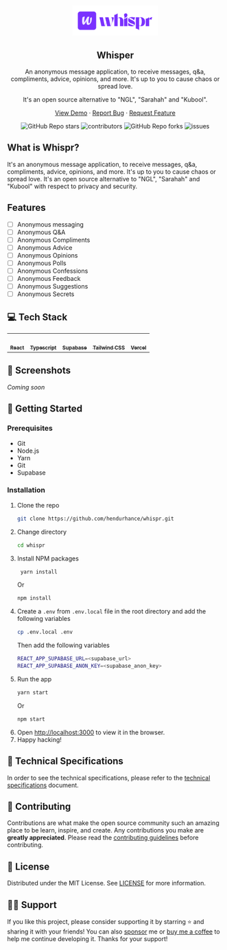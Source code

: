 <div id="top"></div>

<div align="center">
  <img src="/doc/images/logo.png" width="200px">
  <h2>Whisper</h2>
  <p>An anonymous message application, to receive messages, q&a, compliments, advice, opinions, and more. It's up to you to cause chaos or spread love.
  </p> <p> It's an open source alternative to "NGL", "Sarahah" and "Kubool". </p>

  <p  align="center">
    <a href="https://trywhispr.vercel.app/">View Demo</a>
    ·
    <a href="https://github.com/hendurhance/whispr/issues/new?assignees=&labels=bug&template=bug.yml&title=%5BBUG%5D+%3Cdescription%3E">Report Bug</a>
    ·
    <a href="https://github.com/hendurhance/whispr/issues/new?assignees=&labels=feature&template=features.yml&title=%5BFEATURE%5D+%3Cdescription%3E">Request Feature</a>
  </p>

  <img alt="GitHub Repo stars" src="https://img.shields.io/github/stars/hendurhance/whispr?style=flat">
  <img alt="contributors" src="https://img.shields.io/github/contributors/hendurhance/whispr?style=flat">
  <img alt="GitHub Repo forks" src="https://img.shields.io/github/forks/hendurhance/whispr?style=flat">
  <img alt="issues" src="https://img.shields.io/github/issues/hendurhance/whispr?style=flat"> </br>
</div>

## What is Whispr?
It's an anonymous message application, to receive messages, q&a, compliments, advice, opinions, and more. It's up to you to cause chaos or spread love. It's an open source alternative to "NGL", "Sarahah" and "Kubool" with respect to privacy and security.

## Features
- [ ] Anonymous messaging
- [ ] Anonymous Q&A
- [ ] Anonymous Compliments
- [ ] Anonymous Advice
- [ ] Anonymous Opinions
- [ ] Anonymous Polls
- [ ] Anonymous Confessions
- [ ] Anonymous Feedback
- [ ] Anonymous Suggestions
- [ ] Anonymous Secrets

## 💻 Tech Stack
<table>
  <tr>
    <td align="center"><a href="https://reactjs.org/"><img src="https://cdn.worldvectorlogo.com/logos/react-2.svg" width="100px;" alt=""/><br /><sub><b>React</b></sub></a><br /></td>
    <td align="center"><a href="https://www.typescriptlang.org/"><img src="https://cdn.worldvectorlogo.com/logos/typescript.svg" width="100px;" alt=""/><br /><sub><b>Typescript</b></sub></a><br /></td>
    <td align="center"><a href="https://www.supabase.io/"><img src="https://vectorlogo.zone/logos/supabase/supabase-icon.svg" width="100px;" alt=""/><br /><sub><b>Supabase</b></sub></a><br /></td>
    <td align="center"><a href="https://tailwindcss.com/"><img src="https://cdn.worldvectorlogo.com/logos/tailwindcss.svg" width="100px;" alt=""/><br /><sub><b>Tailwind CSS</b></sub></a><br /></td>
    <td align="center"><a href="https://vercel.com/"><img src="https://cdn.worldvectorlogo.com/logos/vercel.svg" width="100px;" alt=""/><br /><sub><b>Vercel</b></sub></a><br /></td>
  </tr>
</table>

## 📸 Screenshots
_Coming soon_

## 🚀 Getting Started
### Prerequisites
- Git
- Node.js
- Yarn
- Git
- Supabase

### Installation
1. Clone the repo
   ```sh
   git clone https://github.com/hendurhance/whispr.git
   ```
2. Change directory
   ```sh
   cd whispr
   ```
3. Install NPM packages
   ```sh
    yarn install
    ```
    Or
    ```sh
    npm install
    ```
4. Create a `.env` from `.env.local` file in the root directory and add the following variables
   ```sh
   cp .env.local .env
    ```
    Then add the following variables
    ```sh
    REACT_APP_SUPABASE_URL=<supabase_url>
    REACT_APP_SUPABASE_ANON_KEY=<supabase_anon_key>
    ```
5. Run the app
    ```sh
    yarn start
    ```
    Or
    ```sh
    npm start
    ```
6. Open [http://localhost:3000](http://localhost:3000) to view it in the browser.
7. Happy hacking!

## 📄 Technical Specifications
In order to see the technical specifications, please refer to the [technical specifications](/doc/technical-specifications.md) document.

## 🤝 Contributing
Contributions are what make the open source community such an amazing place to be learn, inspire, and create. Any contributions you make are **greatly appreciated**. Please read the [contributing guidelines](/CONTRIBUTING.md) before contributing.

## 📝 License
Distributed under the MIT License. See [LICENSE](/LICENSE) for more information.

## 🙏🏽 Support
If you like this project, please consider supporting it by starring ⭐ and sharing it with your friends! You can also [sponsor](https://github.com/sponsors/hendurhance) me or [buy me a coffee](https://www.buymeacoffee.com/hendurhance) to help me continue developing it. Thanks for your support!